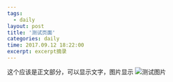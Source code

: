 ```yaml
---
tags:
  - daily
layout: post
title: '测试页面'
categories: daily
time: 2017.09.12 18:22:00
excerpt: excerpt摘录
---
```


这个应该是正文部分，可以显示文字，图片显示
 ![测试图片](http://sunxiaobiu.github.io/img/header.jpg)
